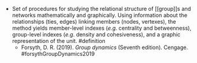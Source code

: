 - Set of procedures for studying the relational structure of [[group]]s and networks mathematically and graphically. Using information about the relationships (ties, edges) linking members (nodes, vertexes), the method yields member-level indexes (_e.g_. centrality and betweenness), group-level indexes (_e.g_. density and cohesiveness), and a graphic representation of the unit. #definition
	- Forsyth, D. R. (2019). _Group dynamics_ (Seventh edition). Cengage. #forsythGroupDynamics2019